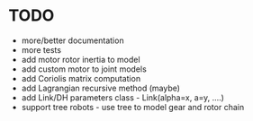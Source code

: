 TODO
====

- more/better documentation
- more tests
- add motor rotor inertia to model
- add custom motor to joint models
- add Coriolis matrix computation
- add Lagrangian recursive method (maybe)
- add Link/DH parameters class - Link(alpha=x, a=y, ....)
- support tree robots - use tree to model gear and rotor chain
